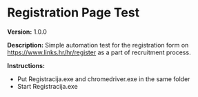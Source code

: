# Registration Page Test

**Version:**
1.0.0

**Description:**
Simple automation test for the registration form on https://www.links.hr/hr/register as a part of recruitment process.

**Instructions:**
- Put Registracija.exe and chromedriver.exe in the same folder
- Start Registracija.exe
